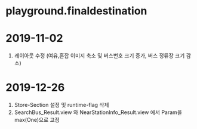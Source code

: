 # playground.finaldestination

# 2019-11-02
1. 레이아웃 수정 (여유,혼잡 이미지 축소 및 버스번호 크기 증가, 버스 정류장 크기 감소)

# 2019-12-26
1. Store-Section 설정 및 runtime-flag 삭제
2. SearchBus_Result.view 와 NearStationInfo_Result.view 에서 Param을 max(One)으로 고정

